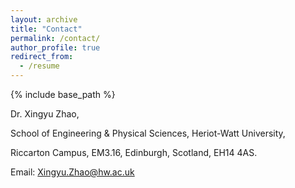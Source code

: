 ```yaml
---
layout: archive
title: "Contact"
permalink: /contact/
author_profile: true
redirect_from:
  - /resume
---
```


{% include base_path %}

Dr. Xingyu Zhao,

School of Engineering & Physical Sciences, Heriot-Watt University,

Riccarton Campus, EM3.16, Edinburgh, Scotland, EH14 4AS.

Email: <Xingyu.Zhao@hw.ac.uk>

